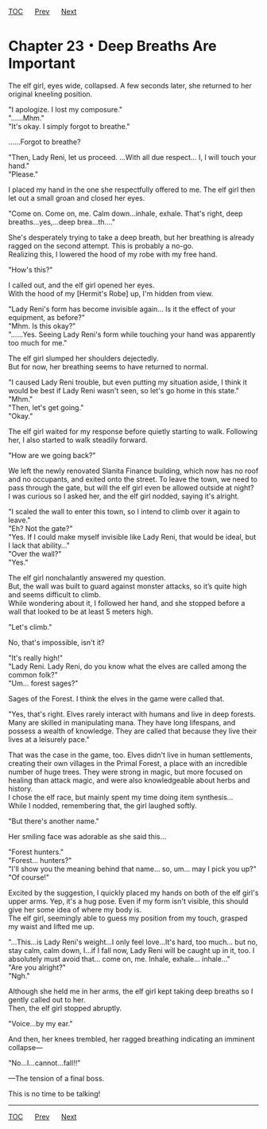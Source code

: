 [TOC](../readme.md)&nbsp;&nbsp;&nbsp;&nbsp;&nbsp;&nbsp;[Prev](Section_0022.md)&nbsp;&nbsp;&nbsp;&nbsp;&nbsp;&nbsp;[Next](Section_0024.md)



# Chapter 23・Deep Breaths Are Important

The elf girl, eyes wide, collapsed. A few seconds later, she returned to
her original kneeling position.  
  
"I apologize. I lost my composure."  
"……Mhm."  
"It's okay. I simply forgot to breathe."  
  
……Forgot to breathe?  
  
"Then, Lady Reni, let us proceed. …With all due respect… I, I will touch
your hand."  
"Please."  
  
I placed my hand in the one she respectfully offered to me. The elf girl
then let out a small groan and closed her eyes.  
  
"Come on. Come on, me. Calm down…inhale, exhale. That's right, deep
breaths…yes,…deep brea…th…."  
  
She's desperately trying to take a deep breath, but her breathing is
already ragged on the second attempt. This is probably a no-go.  
Realizing this, I lowered the hood of my robe with my free hand.  
  
"How's this?"  
  
I called out, and the elf girl opened her eyes.  
With the hood of my \[Hermit's Robe\] up, I'm hidden from view.  
  
"Lady Reni's form has become invisible again… Is it the effect of your
equipment, as before?"  
"Mhm. Is this okay?"  
"……Yes. Seeing Lady Reni's form while touching your hand was apparently
too much for me."  
  
The elf girl slumped her shoulders dejectedly.  
But for now, her breathing seems to have returned to normal.  
  
"I caused Lady Reni trouble, but even putting my situation aside, I
think it would be best if Lady Reni wasn't seen, so let's go home in
this state."  
"Mhm."  
"Then, let's get going."  
"Okay."  
  
The elf girl waited for my response before quietly starting to walk.
Following her, I also started to walk steadily forward.  
  
"How are we going back?"  
  
We left the newly renovated Slanita Finance building, which now has no
roof and no occupants, and exited onto the street. To leave the town, we
need to pass through the gate, but will the elf girl even be allowed
outside at night?  
I was curious so I asked her, and the elf girl nodded, saying it's
alright.  
  
"I scaled the wall to enter this town, so I intend to climb over it
again to leave."  
"Eh? Not the gate?"  
"Yes. If I could make myself invisible like Lady Reni, that would be
ideal, but I lack that ability…"  
"Over the wall?"  
"Yes."  
  
The elf girl nonchalantly answered my question.  
But, the wall was built to guard against monster attacks, so it’s quite
high and seems difficult to climb.  
While wondering about it, I followed her hand, and she stopped before a
wall that looked to be at least 5 meters high.  
  
"Let's climb."  
  
No, that's impossible, isn't it?  
  
"It's really high!"  
"Lady Reni. Lady Reni, do you know what the elves are called among the
common folk?"  
"Um… forest sages?"  
  
Sages of the Forest. I think the elves in the game were called that.  
  
"Yes, that's right. Elves rarely interact with humans and live in deep
forests. Many are skilled in manipulating mana. They have long
lifespans, and possess a wealth of knowledge. They are called that
because they live their lives at a leisurely pace."  
  
That was the case in the game, too. Elves didn't live in human
settlements, creating their own villages in the Primal Forest, a place
with an incredible number of huge trees. They were strong in magic, but
more focused on healing than attack magic, and were also knowledgeable
about herbs and history.  
I chose the elf race, but mainly spent my time doing item synthesis…  
While I nodded, remembering that, the girl laughed softly.  
  
"But there's another name."  
  
Her smiling face was adorable as she said this…  
  
"Forest hunters."  
"Forest… hunters?"  
"I'll show you the meaning behind that name… so, um... may I pick you
up?"  
"Of course!"  
  
Excited by the suggestion, I quickly placed my hands on both of the elf
girl's upper arms. Yep, it's a hug pose. Even if my form isn't visible,
this should give her some idea of where my body is.  
The elf girl, seemingly able to guess my position from my touch, grasped
my waist and lifted me up.  
  
"…This…is Lady Reni's weight…I only feel love…It's hard, too much… but
no, stay calm, calm down, I…if I fall now, Lady Reni will be caught up
in it, too. I absolutely must avoid that… come on, me. Inhale, exhale…
inhale…"  
"Are you alright?"  
"Ngh."  
  
Although she held me in her arms, the elf girl kept taking deep breaths
so I gently called out to her.  
Then, the elf girl stopped abruptly.  
  
"Voice…by my ear."  
  
And then, her knees trembled, her ragged breathing indicating an
imminent collapse—  
  
"No…I…cannot…fall!!"  
  
—The tension of a final boss.  
  
This is no time to be talking!  
  
  
  


---
[TOC](../readme.md)&nbsp;&nbsp;&nbsp;&nbsp;&nbsp;&nbsp;[Prev](Section_0022.md)&nbsp;&nbsp;&nbsp;&nbsp;&nbsp;&nbsp;[Next](Section_0024.md)

